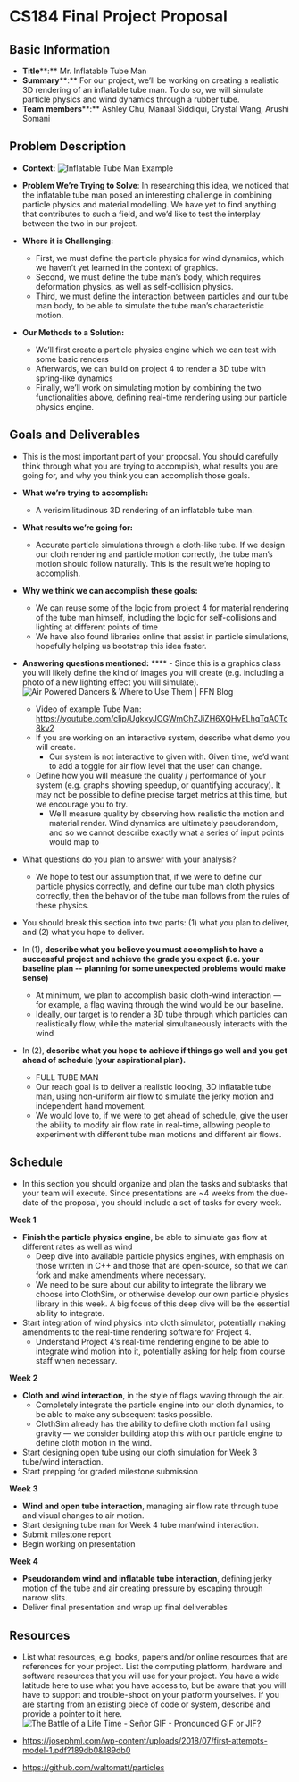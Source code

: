 # CS184 Final Project Proposal

## Basic Information
- **Title****:** Mr. Inflatable Tube Man
- **Summary****:** For our project, we’ll be working on creating a realistic 3D rendering of an inflatable tube man. To do so, we will simulate particle physics and wind dynamics through a rubber tube.   
- **Team** **members****:** Ashley Chu, Manaal Siddiqui, Crystal Wang, Arushi Somani


## Problem Description
- **Context:** 
![Inflatable Tube Man Example](https://media2.giphy.com/media/3oriOfe0A84SVqwr6w/giphy.gif)

- **Problem We’re Trying to Solve**: In researching this idea, we noticed that the inflatable tube man posed an interesting challenge in combining particle physics and material modelling. We have yet to find anything that contributes to such a field, and we’d like to test the interplay between the two in our project. 
- **Where it is Challenging:** 
    - First, we must define the particle physics for wind dynamics, which we haven’t yet learned in the context of graphics.
    - Second, we must define the tube man’s body, which requires deformation physics, as well as self-collision physics.
    - Third, we must define the interaction between particles and our tube man body, to be able to simulate the tube man’s characteristic motion.
- **Our Methods to a Solution:** 
    - We’ll first create a particle physics engine which we can test with some basic renders
    - Afterwards, we can build on project 4 to render a 3D tube with spring-like dynamics
    - Finally, we’ll work on simulating motion by combining the two functionalities above, defining real-time rendering using our particle physics engine.
    
## Goals and Deliverables
- This is the most important part of your proposal. You should carefully think through what you are trying to accomplish, what results you are going for, and why you think you can accomplish those goals. 


- **What we’re trying to accomplish:**
    - A verisimilitudinous 3D rendering of an inflatable tube man.
- **What results we’re going for:**
    - Accurate particle simulations through a cloth-like tube. If we design our cloth rendering and particle motion correctly, the tube man’s motion should follow naturally. This is the result we’re hoping to accomplish.
- **Why we think we can accomplish these goals:**
    - We can reuse some of the logic from project 4 for material rendering of the tube man himself, including the logic for self-collisions and lighting at different points of time 
    - We have also found libraries online that assist in particle simulations, hopefully helping us bootstrap this idea faster.


- **Answering questions mentioned:**
****    - Since this is a graphics class you will likely define the kind of images you will create (e.g. including a photo of a new lighting effect you will simulate).
![Air Powered Dancers & Where to Use Them | FFN Blog](https://s6g6d3j3.rocketcdn.me/blog/wp-content/uploads/income-tax-tube-man.gif)

    - Video of example Tube Man: https://youtube.com/clip/UgkxyJOGWmChZJiZH6XQHvELhqTqA0Tc8kv2
    - If you are working on an interactive system, describe what demo you will create.
        - Our system is not interactive to given with. Given time, we’d want to add a toggle for air flow level that the user can change.
    - Define how you will measure the quality / performance of your system (e.g. graphs showing speedup, or quantifying accuracy). It may not be possible to define precise target metrics at this time, but we encourage you to try.
        - We’ll measure quality by observing how realistic the motion and material render. Wind dynamics are ultimately pseudorandom, and so we cannot describe exactly what a series of input points would map to 
        
- What questions do you plan to answer with your analysis?
    - We hope to test our assumption that, if we were to define our particle physics correctly, and define our tube man cloth physics correctly, then the behavior of the tube man follows from the rules of these physics.
    
- You should break this section into two parts: (1) what you plan to deliver, and (2) what you hope to deliver. 
- In (1), **describe what you believe you must accomplish to have a successful project and achieve the grade you expect (i.e. your baseline plan -- planning for some unexpected problems would make sense)**
    - At minimum, we plan to accomplish basic cloth-wind interaction — for example, a flag waving through the wind would be our baseline. 
    - Ideally, our target is to render a 3D tube through which particles can realistically flow, while the material simultaneously interacts with the wind 


- In (2), **describe what you hope to achieve if things go well and you get ahead of schedule (your aspirational plan).**
    - FULL TUBE MAN
    - Our reach goal is to deliver a realistic looking, 3D inflatable tube man, using non-uniform air flow to simulate the jerky motion and independent hand movement.
    - We would love to, if we were to get ahead of schedule, give the user the ability to modify air flow rate in real-time, allowing people to experiment with different tube man motions and different air flows.


## Schedule
- In this section you should organize and plan the tasks and subtasks that your team will execute. Since presentations are ~4 weeks from the due-date of the proposal, you should include a set of tasks for every week.

**Week 1**

- **Finish the particle physics engine**, be able to simulate gas flow at different rates as well as wind
    - Deep dive into available particle physics engines, with emphasis on those written in C++ and those that are open-source, so that we can fork and make amendments where necessary.
    - We need to be sure about our ability to integrate the library we choose into ClothSim, or otherwise develop our own particle physics library in this week. A big focus of this deep dive will be the essential ability to integrate.  
- Start integration of wind physics into cloth simulator, potentially making amendments to the real-time rendering software for Project 4.
    - Understand Project 4’s real-time rendering engine to be able to integrate wind motion into it, potentially asking for help from course staff when necessary.

**Week 2**

- **Cloth and wind interaction**, in the style of flags waving through the air.
    - Completely integrate the particle engine into our cloth dynamics, to be able to make any subsequent tasks possible.
    - ClothSim already has the ability to define cloth motion fall using gravity — we consider building atop this with our particle engine to define cloth motion in the wind. 
- Start designing open tube using our cloth simulation for Week 3 tube/wind interaction.
- Start prepping for graded milestone submission

**Week 3**

- **Wind and open tube interaction**, managing air flow rate through tube and visual changes to air motion.
- Start designing tube man for Week 4 tube man/wind interaction.
- Submit milestone report
- Begin working on presentation 

**Week 4**

- **Pseudorandom wind and inflatable tube interaction**, defining jerky motion of the tube and air creating pressure by escaping through narrow slits.
- Deliver final presentation and wrap up final deliverables
## Resources
- List what resources, e.g. books, papers and/or online resources that are references for your project. List the computing platform, hardware and software resources that you will use for your project. You have a wide latitude here to use what you have access to, but be aware that you will have to support and trouble-shoot on your platform yourselves. If you are starting from an existing piece of code or system, describe and provide a pointer to it here.
![The Battle of a Life Time - Señor GIF - Pronounced GIF or JIF?](https://i.chzbgr.com/full/7895156992/hFDB8D40C/the-battle-of-a-life-time)

- https://josephml.com/wp-content/uploads/2018/07/first-attempts-model-1.pdf?189db0&189db0 
- https://github.com/waltomatt/particles

